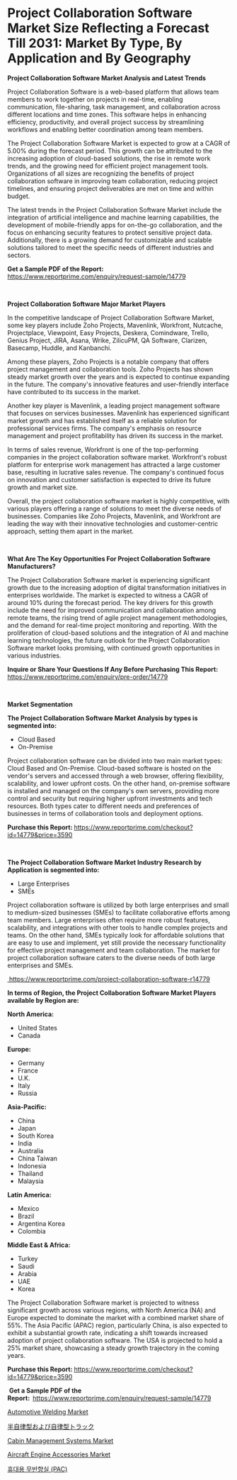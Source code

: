 <p><h1>Project Collaboration Software Market Size Reflecting a Forecast Till 2031: Market By Type, By Application and By Geography</h1></p><p><strong>Project Collaboration Software Market Analysis and Latest Trends</strong></p>
<p><p>Project Collaboration Software is a web-based platform that allows team members to work together on projects in real-time, enabling communication, file-sharing, task management, and collaboration across different locations and time zones. This software helps in enhancing efficiency, productivity, and overall project success by streamlining workflows and enabling better coordination among team members.</p><p>The Project Collaboration Software Market is expected to grow at a CAGR of 5.00% during the forecast period. This growth can be attributed to the increasing adoption of cloud-based solutions, the rise in remote work trends, and the growing need for efficient project management tools. Organizations of all sizes are recognizing the benefits of project collaboration software in improving team collaboration, reducing project timelines, and ensuring project deliverables are met on time and within budget.</p><p>The latest trends in the Project Collaboration Software Market include the integration of artificial intelligence and machine learning capabilities, the development of mobile-friendly apps for on-the-go collaboration, and the focus on enhancing security features to protect sensitive project data. Additionally, there is a growing demand for customizable and scalable solutions tailored to meet the specific needs of different industries and sectors.</p></p>
<p><strong>Get a Sample PDF of the Report:&nbsp;</strong> <a href="https://www.reportprime.com/enquiry/request-sample/14779">https://www.reportprime.com/enquiry/request-sample/14779</a></p>
<p>&nbsp;</p>
<p><strong>Project Collaboration Software Major Market Players</strong></p>
<p><p>In the competitive landscape of Project Collaboration Software Market, some key players include Zoho Projects, Mavenlink, Workfront, Nutcache, Projectplace, Viewpoint, Easy Projects, Deskera, Comindware, Trello, Genius Project, JIRA, Asana, Wrike, ZilicuPM, QA Software, Clarizen, Basecamp, Huddle, and Kanbanchi.</p><p>Among these players, Zoho Projects is a notable company that offers project management and collaboration tools. Zoho Projects has shown steady market growth over the years and is expected to continue expanding in the future. The company's innovative features and user-friendly interface have contributed to its success in the market.</p><p>Another key player is Mavenlink, a leading project management software that focuses on services businesses. Mavenlink has experienced significant market growth and has established itself as a reliable solution for professional services firms. The company's emphasis on resource management and project profitability has driven its success in the market.</p><p>In terms of sales revenue, Workfront is one of the top-performing companies in the project collaboration software market. Workfront's robust platform for enterprise work management has attracted a large customer base, resulting in lucrative sales revenue. The company's continued focus on innovation and customer satisfaction is expected to drive its future growth and market size.</p><p>Overall, the project collaboration software market is highly competitive, with various players offering a range of solutions to meet the diverse needs of businesses. Companies like Zoho Projects, Mavenlink, and Workfront are leading the way with their innovative technologies and customer-centric approach, setting them apart in the market.</p></p>
<p>&nbsp;</p>
<p><strong>What Are The Key Opportunities For Project Collaboration Software Manufacturers?</strong></p>
<p><p>The Project Collaboration Software market is experiencing significant growth due to the increasing adoption of digital transformation initiatives in enterprises worldwide. The market is expected to witness a CAGR of around 10% during the forecast period. The key drivers for this growth include the need for improved communication and collaboration among remote teams, the rising trend of agile project management methodologies, and the demand for real-time project monitoring and reporting. With the proliferation of cloud-based solutions and the integration of AI and machine learning technologies, the future outlook for the Project Collaboration Software market looks promising, with continued growth opportunities in various industries.</p></p>
<p><strong>Inquire or Share Your Questions If Any Before Purchasing This Report:</strong> <a href="https://www.reportprime.com/enquiry/pre-order/14779">https://www.reportprime.com/enquiry/pre-order/14779</a></p>
<p>&nbsp;</p>
<p><strong>Market Segmentation</strong></p>
<p><strong>The Project Collaboration Software Market Analysis by types is segmented into:</strong></p>
<p><ul><li>Cloud Based</li><li>On-Premise</li></ul></p>
<p><p>Project collaboration software can be divided into two main market types: Cloud Based and On-Premise. Cloud-based software is hosted on the vendor's servers and accessed through a web browser, offering flexibility, scalability, and lower upfront costs. On the other hand, on-premise software is installed and managed on the company's own servers, providing more control and security but requiring higher upfront investments and tech resources. Both types cater to different needs and preferences of businesses in terms of collaboration tools and deployment options.</p></p>
<p><strong>Purchase this Report:&nbsp;</strong><a href="https://www.reportprime.com/checkout?id=14779&price=3590">https://www.reportprime.com/checkout?id=14779&price=3590</a></p>
<p>&nbsp;</p>
<p><strong>The Project Collaboration Software Market Industry Research by Application is segmented into:</strong></p>
<p><ul><li>Large Enterprises</li><li>SMEs</li></ul></p>
<p><p>Project collaboration software is utilized by both large enterprises and small to medium-sized businesses (SMEs) to facilitate collaborative efforts among team members. Large enterprises often require more robust features, scalability, and integrations with other tools to handle complex projects and teams. On the other hand, SMEs typically look for affordable solutions that are easy to use and implement, yet still provide the necessary functionality for effective project management and team collaboration. The market for project collaboration software caters to the diverse needs of both large enterprises and SMEs.</p></p>
<p><a href="https://www.reportprime.com/project-collaboration-software-r14779">&nbsp;https://www.reportprime.com/project-collaboration-software-r14779</a></p>
<p><strong>In terms of Region, the Project Collaboration Software Market Players available by Region are:</strong></p>
<p>
    <p> <strong> North America: </strong>
        <ul>
            <li>United States</li>
            <li>Canada</li>
        </ul>
        </p> 
    <p> <strong> Europe: </strong>
        <ul>
            <li>Germany</li>
            <li>France</li>
            <li>U.K.</li>
            <li>Italy</li>
            <li>Russia</li>
        </ul>
        </p> 
    <p> <strong> Asia-Pacific: </strong>
        <ul>
            <li>China</li>
            <li>Japan</li>
            <li>South Korea</li>
            <li>India</li>
            <li>Australia</li>
            <li>China Taiwan</li>
            <li>Indonesia</li>
            <li>Thailand</li>
            <li>Malaysia</li>
        </ul>
        </p> 
    <p> <strong> Latin America: </strong>
        <ul>
            <li>Mexico</li>
            <li>Brazil</li>
            <li>Argentina Korea</li>
            <li>Colombia</li>
        </ul>
        </p> 
    <p> <strong> Middle East & Africa: </strong>
        <ul>
            <li>Turkey</li>
            <li>Saudi</li>
            <li>Arabia</li>
            <li>UAE</li>
            <li>Korea</li>
        </ul>
    </p>
    </p>
<p><p>The Project Collaboration Software market is projected to witness significant growth across various regions, with North America (NA) and Europe expected to dominate the market with a combined market share of 55%. The Asia Pacific (APAC) region, particularly China, is also expected to exhibit a substantial growth rate, indicating a shift towards increased adoption of project collaboration software. The USA is projected to hold a 25% market share, showcasing a steady growth trajectory in the coming years.</p></p>
<p><strong>Purchase this Report: </strong><a href="https://www.reportprime.com/checkout?id=14779&price=3590">https://www.reportprime.com/checkout?id=14779&price=3590</a></p>
<p>&nbsp;<strong>Get a Sample PDF of the Report:&nbsp;&nbsp;</strong><a href="https://www.reportprime.com/enquiry/request-sample/14779">https://www.reportprime.com/enquiry/request-sample/14779</a></p>
<p><strong></strong></p>
<p><p><a href="https://github.com/KavonHansen645/Market-Research-Report-List-1/blob/main/automotive-welding-market.md">Automotive Welding Market</a></p><p><a href="https://github.com/mohamedbakry57/Market-Research-Report-List-5/blob/main/817867887060.md">半自律型および自律型トラック</a></p><p><a href="https://github.com/velmabcooper52024/Market-Research-Report-List-1/blob/main/cabin-management-systems-market.md">Cabin Management Systems Market</a></p><p><a href="https://github.com/Graham1Dianne/Market-Research-Report-List-1/blob/main/aircraft-engine-accessories-market.md">Aircraft Engine Accessories Market</a></p><p><a href="https://github.com/laholand/Market-Research-Report-List-6/blob/main/6161517107890.md">휴대용 무반향실 (PAC)</a></p></p>